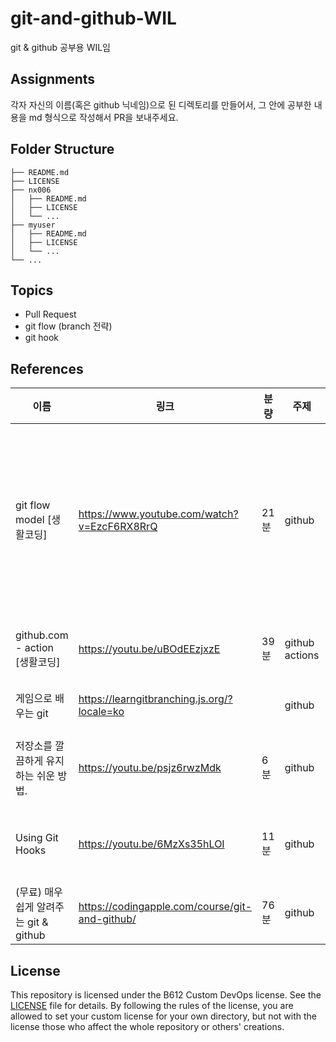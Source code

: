 # git-and-github-WIL
git & github 공부용 WIL임

## Assignments
각자 자신의 이름(혹은 github 닉네임)으로 된 디렉토리를 만들어서, 그 안에 공부한 내용을 md 형식으로 작성해서 PR을 보내주세요.

## Folder Structure
```
├── README.md
├── LICENSE
├── nx006
│   ├── README.md
│   ├── LICENSE
│   └── ...
├── myuser
│   ├── README.md
│   ├── LICENSE
│   └── ...
└── ...
```

## Topics
- Pull Request
- git flow (branch 전략)
- git hook

## References

| 이름 | 링크 | 분량 | 주제 | 비고 | 언어 |
| --- | --- | --- | --- | --- | --- |
| git flow model [생활코딩] | https://www.youtube.com/watch?v=EzcF6RX8RrQ | 21분 | github | git flow 모델을 다루고 있는 동시에, git branch 관리도 다루고 있으니, 이거 보면 될 듯 합니다. | 한국어 |
| github.com - action [생활코딩] | https://youtu.be/uBOdEEzjxzE | 39분 | github actions | 이거로도 충분할 수도? | 한국어 |
| 게임으로 배우는 git | https://learngitbranching.js.org/?locale=ko |  | github | 게임으로 배우는 git | 영어 |
| 저장소를 깔끔하게 유지하는 쉬운 방법. | https://youtu.be/psjz6rwzMdk | 6분 | github | git hook에 관한 간단한 영상 | 영어 |
| Using Git Hooks | https://youtu.be/6MzXs35hLOI | 11분 | github | git hook에 관한 간단한 영상 | 영어 |
| (무료) 매우쉽게 알려주는 git & github | https://codingapple.com/course/git-and-github/ | 76분 | github | git 기초에 관한 영상 | 한국어 |

## License
This repository is licensed under the B612 Custom DevOps license. See the [LICENSE](LICENSE.md) file for details. By following the rules of the license, you are allowed to set your custom license for your own directory, but not with the license those who affect the whole repository or others' creations.